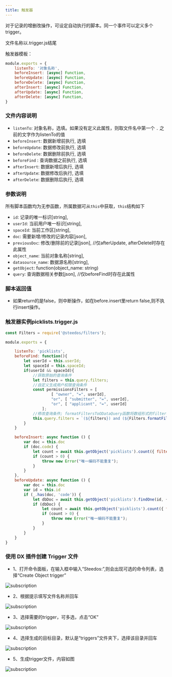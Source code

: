 ```yaml
---
title: 触发器
---
```


对于记录的增删改操作，可设定自动执行的脚本。同一个事件可以定义多个trigger。

文件名称以.trigger.js结尾

触发器模板：

```javascript
module.exports = {
    listenTo: '对象名称',
    beforeInsert: [async] Function,
    beforeUpdate: [async] Function,
    beforeDelete: [async] Function,
    afterInsert: [async] Function,
    afterUpdate: [async] Function,
    afterDelete: [async] Function,
}
```

### 文件内容说明

- `listenTo`: 对象名称，选填。如果没有定义此属性，则取文件名中第一个 `.` 之前的文字作为listenTo的值
- `beforeInsert`: 数据新增前执行, 选填
- `beforeUpdate`: 数据修改前执行, 选填
- `beforeDelete`: 数据删除前执行, 选填
- `beforeFind`  : 查询数据之前执行, 选填
- `afterInsert`: 数据新增后执行, 选填
- `afterUpdate`: 数据修改后执行, 选填
- `afterDelete`: 数据删除后执行, 选填

### 参数说明

所有脚本函数均为无参函数，所属数据可从`this`中获取，`this`结构如下

- `id`: 记录的唯一标识[string],
- `userId`: 当前用户唯一标识[string],
- `spaceId`: 当前工作区[string],
- `doc`: 需要新增/修改的记录内容[json],
- `previousDoc`: 修改/删除前的记录[json],  //仅afterUpdate, afterDelete时存在此属性
- `object_name`: 当前对象名称[string],
- `datasource_name`: 数据源名称[string],
- `getObject`: function(object_name: string)
- `query`: 查询数据相关参数[json], //仅beforeFind时存在此属性

### 脚本返回值

- 如果return的是false，则中断操作，如在before.insert里return false,则不执行insert操作。

### 触发器实例picklists.trigger.js

```javascript
const Filters = require('@steedos/filters');

module.exports = {

    listenTo: 'picklists',
    beforeFind: function(){
        let userId = this.userId;
        let spaceId = this.spaceId;
        if(userId && spaceId){
            //获取原始的查询条件
            let filters = this.query.filters; 
            //自定义生成用户权限查询条件
            const permissionsFilters = [ 
                    [ "owner", "=", userId],
                    "or", [ "submitter", "=", userId],
                    "or", [ "applicant", "=", userId]
                ];
            //修改查询条件; formatFiltersToODataQuery函数将数组形式的filters转换为字符串filters
            this.query.filters = `(${filters}) and (${Filters.formatFiltersToODataQuery(permissionsFilters)})` 
        }
    }

    beforeInsert: async function () {
        var doc = this.doc
        if (doc.code) {
            let count = await this.getObject('picklists').count({ filters: [['space', '=', doc.space], ['code', '=', doc.code]] })
            if (count > 0) {
                throw new Error("唯一编码不能重复");
            }
        }
    },
    beforeUpdate: async function () {
        var doc = this.doc
        var id = this.id
        if (_.has(doc, 'code')) {
            let dbDoc = await this.getObject('picklists').findOne(id, { fields: { space: 1 } });
            if (dbDoc) {
                let count = await this.getObject('picklists').count({ filters: [['_id', '<>', id], ['space', '=', dbDoc.space], ['code', '=', doc.code]] })
                if (count > 0) {
                    throw new Error("唯一编码不能重复");
                }
            }
        }
    }
}
```

### 使用 DX 插件创建 Trigger 文件

- 1、打开命令面板，在输入框中输入“Steedos:”,则会出现可选的命令列表，选择“Create Object trigger”

![subscription](/assets/dx/vs_extension/vs_extension09.png)

- 2、根据提示填写文件名称并回车

![subscription](/assets/dx/vs_extension/vs_extension10.png)

- 3、选择需要的trigger，可多选，点击“OK”

![subscription](/assets/dx/vs_extension/vs_extension11.png)

- 4、选择生成的目标目录，默认是“triggers”文件夹下，选择该目录并回车

![subscription](/assets/dx/vs_extension/vs_extension12.png)

- 5、生成trigger文件，内容如图

![subscription](/assets/dx/vs_extension/vs_extension13.png)
